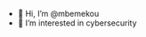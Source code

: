 - 👋 Hi, I’m @mbemekou
- 👀 I’m interested in cybersecurity


<!---
mbemekou/mbemekou is a ✨ special ✨ repository because its `README.md` (this file) appears on your GitHub profile.
You can click the Preview link to take a look at your changes.
--->
